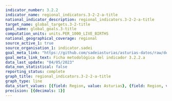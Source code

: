 ```yaml
---
indicator_number: 3.2.2
indicator_name: regional_indicators.3-2-2-a-title
national_indicator_description: regional_indicators.3-2-2-a-title
target_name: global_targets.3-2-title
goal_name: global_goals.3-title
computation_units: units.PER_1000_LIVE_BIRTHS
national_geographical_coverage: regional
source_active_1: true
source_organisation_1: indicator.sadei
goal_meta_link: "https://github.com/sadeiasturias/asturias-datos/raw/develop/descargas/metodologia/3.2.2.a.pdf"
goal_meta_link_text: Ficha metodológica del indicador 3.2.2.a
data_last_update: "04/05/2023"
data_non_statistical: false
reporting_status: complete
graph_title: regional_indicators.3-2-2-a-title
graph_type: line
data_start_values: [{field: Region, value: Asturias}, {field: Region, value: España}]
precision: [{decimals: 1}]
---
```

